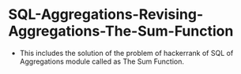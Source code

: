 # SQL-Aggregations-Revising-Aggregations-The-Sum-Function
- This includes the solution of the problem of hackerrank of SQL of Aggregations module called as The Sum Function.
